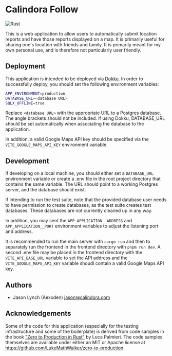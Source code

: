# Calindora Follow

![Rust](https://github.com/aexoden/com.calindora.follow/actions/workflows/general.yml/badge.svg)

This is a web application to allow users to automatically submit location
reports and have those reports displayed on a map. It is primarily useful for
sharing one's location with friends and family. It is primarily meant for my own
personal use, and is therefore not particularly user friendly.

## Deployment

This application is intended to be deployed via [Dokku](https://dokku.com). In
order to successfully deploy, you should set the following environment variables:

```sh
APP_ENVIRONMENT=production
DATABASE_URL=<database URL>
SQLX_OFFLINE=true
```

Replace ```<database URL>``` with the appropriate URL to a Postgres database.
The angle brackets should not be included. If using Dokku, DATABASE_URL should
be set automatically when associating the database to the application.

In addition, a valid Google Maps API key should be specified via the
`VITE_GOOGLE_MAPS_API_KEY` environment variable.

## Development

If developing on a local machine, you should either set a ```DATABASE_URL```
environment variable or create a .env file in the root project directory that
contains the same variable. The URL should point to a working Postgres server,
and the database should exist.

If intending to run the test suite, note that the provided database user needs
to have permission to create databases, as the test suite creates test
databases. These databases are not currently cleaned up in any way.

In addition, you may sent the `APP_APPLICATION__ADDRESS` and `APP_APPLICATION__PORT`
environment variables to adjust the listening port and address.

It is recommended to run the main server with `cargo run` and then to separately
run the frontend in the frontend directory with `pnpm run dev`. A second .env file
may be placed in the frontend directory with the `VITE_API_BASE_URL` variable to
set the API address and the `VITE_GOOGLE_MAPS_API_KEY` variable shoudl contain a
valid Google Maps API key.

## Authors

* Jason Lynch (Aexoden) <jason@calindora.com>

## Acknowledgements

Some of the code for this application (especially for the testing infrastructure
and some of the boilerplate) is derived from code samples in the book
["Zero to Production in Rust"](https://www.zero2prod.com/) by Luca Palmieri. The
code samples themselves are available under either an MIT or Apache license at
<https://github.com/LukeMathWalker/zero-to-production>.
